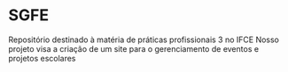 # SGFE

Repositório destinado à matéria de práticas profissionais 3 no IFCE
Nosso projeto visa a criação de um site para o gerenciamento de eventos e projetos escolares
